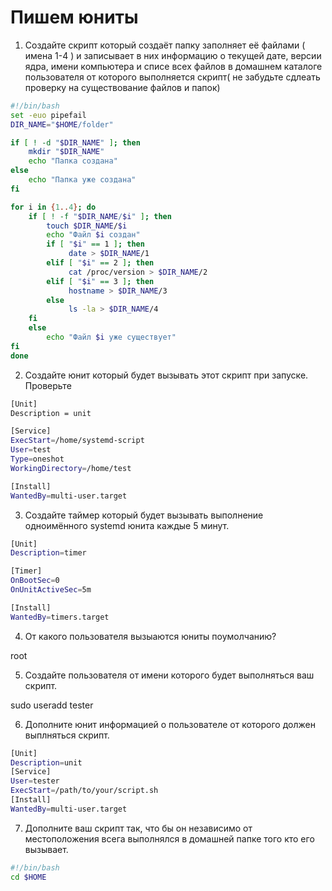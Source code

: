# Пишем юниты

1. Создайте скрипт который создаёт папку заполняет её файлами ( имена 1-4 ) и записывает в них информацию
о текущей дате, версии ядра, имени компьютера и списе всех файлов в домашнем каталоге пользователя от которого выполняется скрипт( не забудьте сдлеать проверку на существование файлов и папок)
```sh
#!/bin/bash
set -euo pipefail
DIR_NAME="$HOME/folder"

if [ ! -d "$DIR_NAME" ]; then
    mkdir "$DIR_NAME"
    echo "Папка создана"
else
    echo "Папка уже создана"
fi

for i in {1..4}; do
    if [ ! -f "$DIR_NAME/$i" ]; then
        touch $DIR_NAME/$i
        echo "Файл $i создан"
        if [ "$i" == 1 ]; then
             date > $DIR_NAME/1
        elif [ "$i" == 2 ]; then
             cat /proc/version > $DIR_NAME/2
        elif [ "$i" == 3 ]; then
             hostname > $DIR_NAME/3
        else
             ls -la > $DIR_NAME/4
    fi
    else
        echo "Файл $i уже существует"
fi
done 
```
2. Создайте юнит который будет вызывать этот скрипт при запуске. Проверьте
```sh
[Unit]
Description = unit

[Service]
ExecStart=/home/systemd-script
User=test
Type=oneshot
WorkingDirectory=/home/test

[Install]
WantedBy=multi-user.target
```
3. Создайте таймер который будет вызывать выполнение одноимённого systemd юнита каждые 5 минут.
```sh
[Unit]
Description=timer

[Timer]
OnBootSec=0
OnUnitActiveSec=5m

[Install]
WantedBy=timers.target
```
4. От какого пользователя вызыаются юниты поумолчанию?

root

5. Создайте пользователя от имени которого будет выполняться ваш скрипт.

sudo useradd tester

6. Дополните юнит информацией о пользователе от которого должен выплняться скрипт.
```sh
[Unit]
Description=unit
[Service]
User=tester
ExecStart=/path/to/your/script.sh
[Install]
WantedBy=multi-user.target
```
7. Дополните ваш скрипт так, что бы он независимо от местоположения всега выполнялся в домашней папке того кто его вызывает.
```sh
#!/bin/bash
cd $HOME
```
